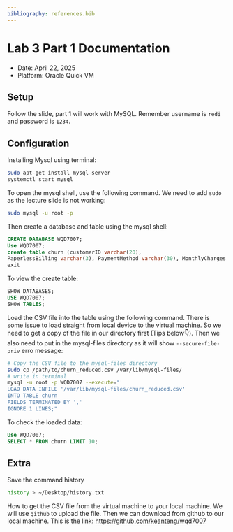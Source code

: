 ```yaml
---
bibliography: references.bib
---
```


# Lab 3 Part 1 Documentation



- Date: April 22, 2025
- Platform: Oracle Quick VM

## Setup
Follow the slide, part 1 will work with MySQL. Remember username is `redi` and password is `1234`.

## Configuration

Installing Mysql using terminal:

```bash
sudo apt-get install mysql-server
systemctl start mysql
```

To open the mysql shell, use the following command. We need to add `sudo` as the lecture slide is not working:

```bash
sudo mysql -u root -p
```

Then create a database and table using the mysql shell:

```sql
CREATE DATABASE WQD7007;
Use WQD7007;
create table churn (customerID varchar(20), 
PaperlessBilling varchar(3), PaymentMethod varchar(30), MonthlyCharges numeric(8,2), Churn varchar(3));
exit
```

To view the create table:

```sql
SHOW DATABASES;
USE WQD7007;
SHOW TABLES;
```

Load the CSV file into the table using the following command. There is some issue to load straight from local device to the virtual machine. So we need to get a copy of the file in our directory first (Tips below👇). Then we also need to put in the mysql-files directory as it will show `--secure-file-priv` erro message:

```bash
# Copy the CSV file to the mysql-files directory
sudo cp /path/to/churn_reduced.csv /var/lib/mysql-files/
# write in terminal
mysql -u root -p WQD7007 --execute="
LOAD DATA INFILE '/var/lib/mysql-files/churn_reduced.csv'
INTO TABLE churn
FIELDS TERMINATED BY ','
IGNORE 1 LINES;"
```

To check the loaded data:

```sql
Use WQD7007;
SELECT * FROM churn LIMIT 10;
```

## Extra

Save the command history

```bash
history > ~/Desktop/history.txt
```

How to get the CSV file from the virtual machine to your local machine. We will use `github` to upload the file. Then we can download from github to our local machine. This is the link: https://github.com/keanteng/wqd7007